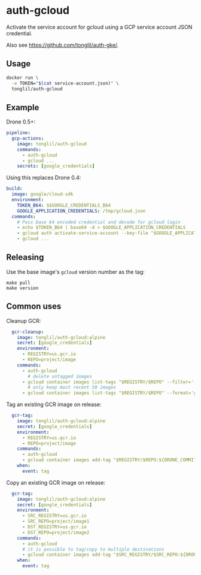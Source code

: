 # auth-gcloud

Activate the service account for gcloud using a GCP service account JSON credential.

Also see https://github.com/tonglil/auth-gke/.

## Usage

```sh
docker run \
  -e TOKEN="$(cat service-account.json)" \
  tonglil/auth-gcloud
```

## Example

Drone 0.5+:

```yml
pipeline:
  gcp-actions:
    image: tonglil/auth-gcloud
    commands:
      - auth-gcloud
      - gcloud ...
    secrets: [google_credentials]
```

Using this replaces Drone 0.4:

```yml
build:
  image: google/cloud-sdk
  environment:
    TOKEN_B64: $$GOOGLE_CREDENTIALS_B64
    GOOGLE_APPLICATION_CREDENTIALS: /tmp/gcloud.json
  commands:
    # Pass base 64 encoded credential and decode for gcloud login
    - echo $TOKEN_B64 | base64 -d > $GOOGLE_APPLICATION_CREDENTIALS
    - gcloud auth activate-service-account --key-file "$GOOGLE_APPLICATION_CREDENTIALS"
    - gcloud ...
```

## Releasing

Use the base image's `gcloud` version number as the tag:

```
make pull
make version
```

## Common uses

Cleanup GCR:

```yml
  gcr-cleanup:
    image: tonglil/auth-gcloud:alpine
    secret: [google_credentials]
    environment:
      - REGISTRY=us.gcr.io
      - REPO=project/image
    commands:
      - auth-gcloud
        # delete untagged images
      - gcloud container images list-tags "$REGISTRY/$REPO" --filter='-tags:*' --format='get(digest)' --limit=unlimited | xargs -I {arg} gcloud container images delete "$REGISTRY/$REPO@{arg}" --quiet
        # only keep most recent 50 images
      - gcloud container images list-tags "$REGISTRY/$REPO" --format='get(digest)' --limit=unlimited | tail -n +51 | xargs -I {arg} gcloud container images delete "$REGISTRY/$REPO@{arg}" --quiet
```

Tag an existing GCR image on release:

```yml
  gcr-tag:
    image: tonglil/auth-gcloud:alpine
    secret: [google_credentials]
    environment:
      - REGISTRY=us.gcr.io
      - REPO=project/image
    commands:
      - auth-gcloud
      - gcloud container images add-tag "$REGISTRY/$REPO:${DRONE_COMMIT}" "$REGISTRY/$REPO:${DRONE_TAG}" "$REGISTRY/$REPO:stable" --quiet
    when:
      event: tag
```

Copy an existing GCR image on release:

```yml
  gcr-tag:
    image: tonglil/auth-gcloud:alpine
    secret: [google_credentials]
    environment:
      - SRC_REGISTRY=us.gcr.io
      - SRC_REPO=project/image1
      - DST_REGISTRY=us.gcr.io
      - DST_REPO=project/image2
    commands:
      - auth-gcloud
      # it is possible to tag/copy to multiple destinations
      - gcloud container images add-tag "$SRC_REGISTRY/$SRC_REPO:${DRONE_COMMIT}" "$DST_REGISTRY/$DST_REPO:${DRONE_TAG}" --quiet
    when:
      event: tag
```
